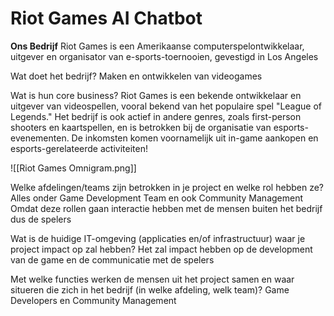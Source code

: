 # Riot Games AI Chatbot

**Ons Bedrijf**
	Riot Games is een Amerikaanse computerspelontwikkelaar, uitgever en organisator van e-sports-toernooien, gevestigd in Los Angeles

Wat doet het bedrijf? 
	Maken en ontwikkelen van videogames

Wat is hun core business?
	Riot Games is een bekende ontwikkelaar en uitgever van videospellen, vooral bekend van het populaire spel "League of Legends." Het bedrijf is ook actief in andere genres, zoals first-person shooters en kaartspellen, en is betrokken bij de organisatie van esports-evenementen. De inkomsten komen voornamelijk uit in-game aankopen en esports-gerelateerde activiteiten!
	

![[Riot Games Omnigram.png]]

Welke afdelingen/teams zijn betrokken in je project en welke rol hebben ze?
	Alles onder Game Development Team en ook Community Management
		Omdat deze rollen gaan interactie hebben met de mensen buiten het bedrijf dus de spelers

Wat is de huidige IT-omgeving (applicaties en/of infrastructuur) waar je project impact op zal hebben?
	Het zal impact hebben op de development van de game 
		en de communicatie met de spelers

Met welke functies werken de mensen uit het project samen en waar situeren die zich in het bedrijf (in welke afdeling, welk team)?
	Game Developers en  Community Management